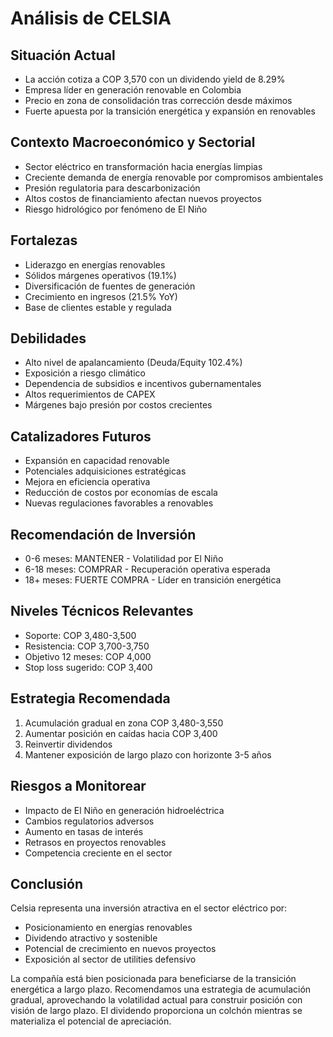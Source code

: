 # Análisis de CELSIA

## Situación Actual

- La acción cotiza a COP 3,570 con un dividendo yield de 8.29%
- Empresa líder en generación renovable en Colombia
- Precio en zona de consolidación tras corrección desde máximos
- Fuerte apuesta por la transición energética y expansión en renovables

## Contexto Macroeconómico y Sectorial

- Sector eléctrico en transformación hacia energías limpias
- Creciente demanda de energía renovable por compromisos ambientales
- Presión regulatoria para descarbonización
- Altos costos de financiamiento afectan nuevos proyectos
- Riesgo hidrológico por fenómeno de El Niño

## Fortalezas

- Liderazgo en energías renovables
- Sólidos márgenes operativos (19.1%)
- Diversificación de fuentes de generación
- Crecimiento en ingresos (21.5% YoY)
- Base de clientes estable y regulada

## Debilidades

- Alto nivel de apalancamiento (Deuda/Equity 102.4%)
- Exposición a riesgo climático
- Dependencia de subsidios e incentivos gubernamentales
- Altos requerimientos de CAPEX
- Márgenes bajo presión por costos crecientes

## Catalizadores Futuros

- Expansión en capacidad renovable
- Potenciales adquisiciones estratégicas
- Mejora en eficiencia operativa
- Reducción de costos por economías de escala
- Nuevas regulaciones favorables a renovables

## Recomendación de Inversión

- 0-6 meses: MANTENER - Volatilidad por El Niño
- 6-18 meses: COMPRAR - Recuperación operativa esperada
- 18+ meses: FUERTE COMPRA - Líder en transición energética

## Niveles Técnicos Relevantes

- Soporte: COP 3,480-3,500
- Resistencia: COP 3,700-3,750
- Objetivo 12 meses: COP 4,000
- Stop loss sugerido: COP 3,400

## Estrategia Recomendada

1. Acumulación gradual en zona COP 3,480-3,550
2. Aumentar posición en caídas hacia COP 3,400
3. Reinvertir dividendos
4. Mantener exposición de largo plazo con horizonte 3-5 años

## Riesgos a Monitorear

- Impacto de El Niño en generación hidroeléctrica
- Cambios regulatorios adversos
- Aumento en tasas de interés
- Retrasos en proyectos renovables
- Competencia creciente en el sector

## Conclusión

Celsia representa una inversión atractiva en el sector eléctrico por:

- Posicionamiento en energías renovables
- Dividendo atractivo y sostenible
- Potencial de crecimiento en nuevos proyectos
- Exposición al sector de utilities defensivo

La compañía está bien posicionada para beneficiarse de la transición energética a largo plazo. Recomendamos una estrategia de acumulación gradual, aprovechando la volatilidad actual para construir posición con visión de largo plazo. El dividendo proporciona un colchón mientras se materializa el potencial de apreciación.
